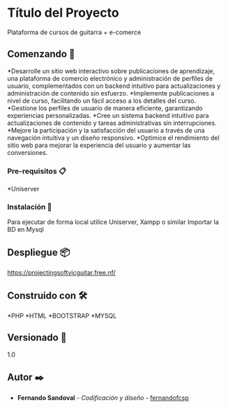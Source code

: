 
# Título del Proyecto
Plataforma de cursos de guitarra + e-comerce

## Comenzando 🚀
*Desarrolle un sitio web interactivo sobre publicaciones de aprendizaje, una plataforma de comercio electrónico y administración de perfiles de usuario, complementados con un backend intuitivo para actualizaciones y administración de contenido sin esfuerzo.
*Implemente publicaciones a nivel de curso, facilitando un fácil acceso a los detalles del curso.
*Gestione los perfiles de usuario de manera eficiente, garantizando experiencias personalizadas.
*Cree un sistema backend intuitivo para actualizaciones de contenido y tareas administrativas sin interrupciones.
*Mejore la participación y la satisfacción del usuario a través de una navegación intuitiva y un diseño responsivo.
*Optimice el rendimiento del sitio web para mejorar la experiencia del usuario y aumentar las conversiones.

### Pre-requisitos 📋
*Uniserver

### Instalación 🔧
Para ejecutar de forma local utilice Uniserver, Xampp o similar 
Importar la BD en Mysql

## Despliegue 📦
https://projectingsoftvicguitar.free.nf/

## Construido con 🛠️
*PHP
*HTML
*BOOTSTRAP
*MYSQL

## Versionado 📌
1.0

## Autor ✒️
* **Fernando Sandoval** - *Codificación y diseño* - [fernandofcsp](https://github.com/fernandofcsp)



